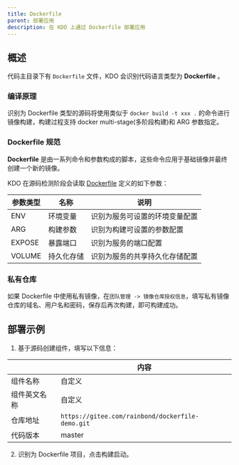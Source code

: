 ```yaml
---
title: Dockerfile
parent: 部署应用
description: 在 KDO 上通过 Dockerfile 部署应用
---
```


## 概述

代码主目录下有 `Dockerfile` 文件，KDO 会识别代码语言类型为 **Dockerfile** 。

### 编译原理

识别为 Dockerfile 类型的源码将使用类似于 `docker build -t xxx .` 的命令进行镜像构建，构建过程支持 docker multi-stage(多阶段构建)和 ARG 参数指定。

### Dockerfile 规范

**Dockerfile** 是由一系列命令和参数构成的脚本，这些命令应用于基础镜像并最终创建一个新的镜像。

KDO 在源码检测阶段会读取 [Dockerfile](https://docs.docker.com/engine/reference/builder/) 定义的如下参数：

| 参数类型   | 名称    | 说明              |
|--------|-------|-----------------|
| ENV    | 环境变量  | 识别为服务可设置的环境变量配置 |
| ARG    | 构建参数  | 识别为构建可设置的参数配置   |
| EXPOSE | 暴露端口  | 识别为服务的端口配置      |
| VOLUME | 持久化存储 | 识别为服务的共享持久化存储配置 |

### 私有仓库

如果 Dockerfile 中使用私有镜像，在`团队管理 -> 镜像仓库授权信息`，填写私有镜像仓库的域名、用户名和密码，保存后再次构建，即可构建成功。

## 部署示例

1. 基于源码创建组件，填写以下信息：

|        | 内容                                               |
|--------|--------------------------------------------------|
| 组件名称   | 自定义                                              |
| 组件英文名称 | 自定义                                              |
| 仓库地址   | `https://gitee.com/rainbond/dockerfile-demo.git` |
| 代码版本   | master                                           |

2. 识别为 Dockerfile 项目，点击构建启动。